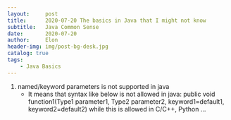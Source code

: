 ```yaml
---
layout:     post
title:      2020-07-20 The basics in Java that I might not know
subtitle:   Java Common Sense
date:       2020-07-20
author:     Elon
header-img: img/post-bg-desk.jpg
catalog: true
tags:
    - Java Basics
---
```


1. named/keyword parameters is not supported in java
	- It means that syntax like below is not allowed in java:
	public void function1(Type1 parameter1, Type2 parameter2, keyword1=default1, keyword2=default2)
	while this is allowed in C/C++, Python ...
